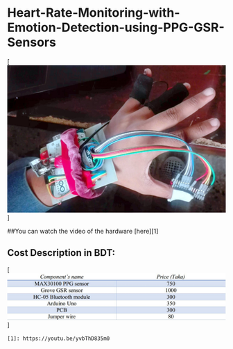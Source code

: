 # Heart-Rate-Monitoring-with-Emotion-Detection-using-PPG-GSR-Sensors

[![Picture0.jpg](https://github.com/FarhatBuet14/Heart-Rate-Monitoring-with-Emotion-Detection-using-PPG-GSR-Sensors/blob/master/Pictures/Picture0.jpg)] 

##You can watch the video of the hardware [here][1]

## Cost Description in BDT:
[![Cost.jpg](https://github.com/FarhatBuet14/Heart-Rate-Monitoring-with-Emotion-Detection-using-PPG-GSR-Sensors/blob/master/Pictures/Cost.jpg)] 

	[1]: https://youtu.be/yvbThD835m0

